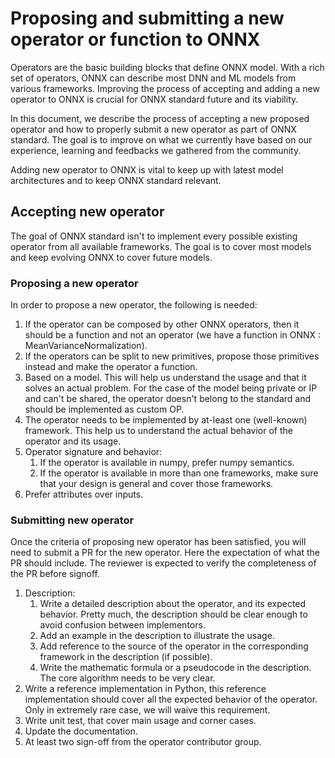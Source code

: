 # Proposing and submitting a new operator or function to ONNX

Operators are the basic building blocks that define ONNX model. With a rich set of operators, ONNX can describe most DNN and ML models from various frameworks. Improving the process of accepting and adding a new operator to ONNX is crucial for ONNX standard future and its viability.

In this document, we describe the process of accepting a new proposed operator and how to properly submit a new operator as part of ONNX standard. The goal is to improve on what we currently have based on our experience, learning and feedbacks we gathered from the community. 

Adding new operator to ONNX is vital to keep up with latest model architectures and to keep ONNX standard relevant.

## Accepting new operator
The goal of ONNX standard isn't to implement every possible existing operator from all available frameworks. The goal is to cover most models and keep evolving ONNX to cover future models.

### Proposing a new operator
In order to propose a new operator, the following is needed:
1. If the operator can be composed by other ONNX operators, then it should be a function and not an operator (we have a function in ONNX : MeanVarianceNormalization).
2. If the operators can be split to new primitives, propose those primitives instead and make the operator a function.
3. Based on a model. This will help us understand the usage and that it solves an actual problem. For the case of the model being private or IP and can't be shared, the operator doesn't belong to the standard and should be implemented as custom OP.
4. The operator needs to be implemented by at-least one (well-known) framework. This help us to understand the actual behavior of the operator and its usage.
5. Operator signature and behavior:
    1. If the operator is available in numpy, prefer numpy semantics.
    2. If the operator is available in more than one frameworks, make sure that your design is general and cover those frameworks.
6. Prefer attributes over inputs.

### Submitting new operator
Once the criteria of proposing new operator has been satisfied, you will need to submit a PR for the new operator. Here the expectation of what the PR should include. The reviewer is expected to verify the completeness of the PR before signoff.
1. Description:
    1. Write a detailed description about the operator, and its expected behavior. Pretty much, the description should be clear enough to avoid confusion between implementors.
    2. Add an example in the description to illustrate the usage.
    3. Add reference to the source of the operator in the corresponding framework in the description (if possible).
    4. Write the mathematic formula or a pseudocode in the description. The core algorithm needs to be very clear.
2. Write a reference implementation in Python, this reference implementation should cover all the expected behavior of the operator. Only in extremely rare case, we will waive this requirement.
3. Write unit test, that cover main usage and corner cases.
4. Update the documentation.
5. At least two sign-off from the operator contributor group.
